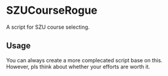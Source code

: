 # SZUCourseRogue
A script for SZU course selecting.

## Usage
You can always create a more complecated script base on this.  
However, pls think about whether your efforts are worth it.